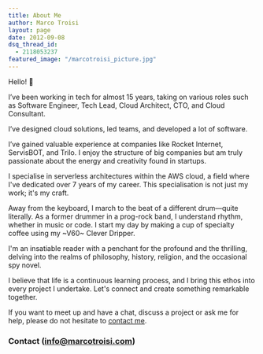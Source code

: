 ```yaml
---
title: About Me
author: Marco Troisi
layout: page
date: 2012-09-08
dsq_thread_id:
  - 2118053237
featured_image: "/marcotroisi_picture.jpg"
---
```

Hello! 👋

I’ve been working in tech for almost 15 years, taking on various roles such as Software Engineer, Tech Lead, Cloud Architect, CTO, and Cloud Consultant. 

I’ve designed cloud solutions, led teams, and developed a lot of software.

I’ve gained valuable experience at companies like Rocket Internet, ServisBOT, and Trilo. I enjoy the structure of big companies but am truly passionate about the energy and creativity found in startups.

I specialise in serverless architectures within the AWS cloud, a field where I've dedicated over 7 years of my career. This specialisation is not just my work; it's my craft.

Away from the keyboard, I march to the beat of a different drum—quite literally. As a former drummer in a prog-rock band, I understand rhythm, whether in music or code. I start my day by making a cup of specialty coffee using my ~V60~ Clever Dripper.

I'm an insatiable reader with a penchant for the profound and the thrilling, delving into the realms of philosophy, history, religion, and the occasional spy novel.

I believe that life is a continuous learning process, and I bring this ethos into every project I undertake. Let's connect and create something remarkable together.

If you want to meet up and have a chat, discuss a project or ask me for help, please do not hesitate to [contact me](https://www.marcotroisi.com/contact/).

### Contact (info@marcotroisi.com)
